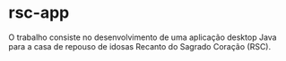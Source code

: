 # rsc-app
O trabalho consiste no desenvolvimento de uma aplicação desktop Java para a casa de repouso de idosas Recanto do Sagrado Coração (RSC).
